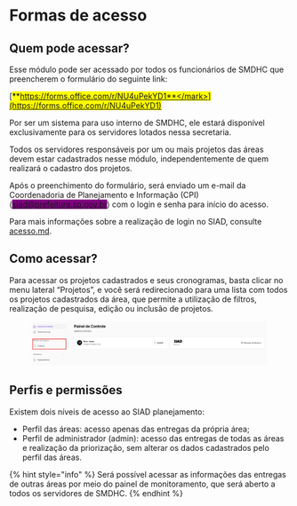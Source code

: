 # Formas de acesso

## Quem pode acessar?

Esse módulo pode ser acessado por todos os funcionários de SMDHC que preencherem o formulário do seguinte link:

[<mark style="background-color:yellow;">**https://forms.office.com/r/NU4uPekYD1**</mark>](https://forms.office.com/r/NU4uPekYD1)

Por ser um sistema para uso interno de SMDHC, ele estará disponível exclusivamente para os servidores lotados nessa secretaria. &#x20;

Todos os servidores responsáveis por um ou mais projetos das áreas devem estar cadastrados nesse módulo, independentemente de quem realizará o cadastro dos projetos.  &#x20;

Após o preenchimento do formulário, será enviado um e-mail da Coordenadoria de Planejamento e Informação (CPI) (<mark style="background-color:purple;">siad@prefeitura.sp.gov.br</mark>) com o login e senha para início do acesso.&#x20;

Para mais informações sobre a realização de login no SIAD, consulte [acesso.md](../../geral/acesso.md "mention").

## Como acessar?

Para acessar os projetos cadastrados e seus cronogramas, basta clicar no menu lateral “Projetos”, e você será redirecionado para uma lista com todos os projetos cadastrados da área, que permite a utilização de filtros, realização de pesquisa, edição ou inclusão de projetos.&#x20;

<figure><img src="../../.gitbook/assets/image (3) (1).png" alt=""><figcaption></figcaption></figure>

## Perfis e permissões

Existem dois níveis de acesso ao SIAD planejamento:

* Perfil das áreas: acesso apenas das entregas da própria área;
* Perfil de administrador (admin): acesso das entregas de todas as áreas e realização da priorização, sem alterar os dados cadastrados pelo perfil das áreas.

{% hint style="info" %}
Será possível acessar as informações das entregas de outras áreas por meio do painel de monitoramento, que será aberto a todos os servidores de SMDHC.
{% endhint %}

